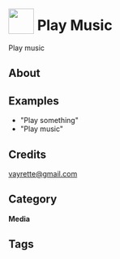 # <img src="https://raw.githack.com/FortAwesome/Font-Awesome/master/svgs/solid/music.svg" card_color="#F7CAC9" width="50" height="50" style="vertical-align:bottom"/> Play Music
Play music

## About


## Examples
* "Play something"
* "Play music"

## Credits
vayrette@gmail.com

## Category
**Media**

## Tags

